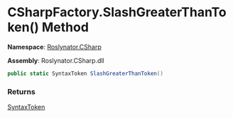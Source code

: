 # CSharpFactory\.SlashGreaterThanToken\(\) Method

**Namespace**: [Roslynator.CSharp](../../README.md)

**Assembly**: Roslynator\.CSharp\.dll

```csharp
public static SyntaxToken SlashGreaterThanToken()
```

### Returns

[SyntaxToken](https://docs.microsoft.com/en-us/dotnet/api/microsoft.codeanalysis.syntaxtoken)

